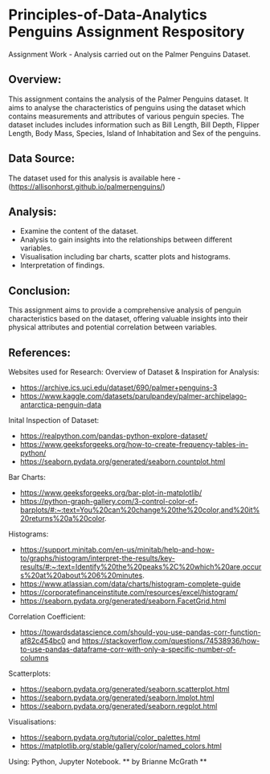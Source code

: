 # Principles-of-Data-Analytics Penguins Assignment Respository 

Assignment Work - Analysis carried out on the Palmer Penguins Dataset.  

## Overview: 
This assignment contains the analysis of the Palmer Penguins dataset. It aims to analyse the characteristics of penguins using the dataset which contains measurements and attributes of various penguin species. The dataset includes includes information such as Bill Length, Bill Depth, Flipper Length, Body Mass, Species, Island of Inhabitation and Sex of the penguins. 

## Data Source: 
The dataset used for this analysis is available here - (https://allisonhorst.github.io/palmerpenguins/)

## Analysis: 
- Examine the content of the dataset. 
- Analysis to gain insights into the relationships between different variables. 
- Visualisation including bar charts, scatter plots and histograms.
- Interpretation of findings.

## Conclusion: 
This assignment aims to provide a comprehensive analysis of penguin characteristics based on the dataset, offering valuable insights into their physical attributes and potential correlation between variables. 

## References: 
Websites used for Research: 
Overview of Dataset & Inspiration for Analysis:
- https://archive.ics.uci.edu/dataset/690/palmer+penguins-3 
- https://www.kaggle.com/datasets/parulpandey/palmer-archipelago-antarctica-penguin-data 

Inital Inspection of Dataset: 
- https://realpython.com/pandas-python-explore-dataset/
- https://www.geeksforgeeks.org/how-to-create-frequency-tables-in-python/
- https://seaborn.pydata.org/generated/seaborn.countplot.html

Bar Charts: 
- https://www.geeksforgeeks.org/bar-plot-in-matplotlib/ 
- https://python-graph-gallery.com/3-control-color-of-barplots/#:~:text=You%20can%20change%20the%20color,and%20it%20returns%20a%20color. 

Histograms:
- https://support.minitab.com/en-us/minitab/help-and-how-to/graphs/histogram/interpret-the-results/key-results/#:~:text=Identify%20the%20peaks%2C%20which%20are,occurs%20at%20about%206%20minutes. 
- https://www.atlassian.com/data/charts/histogram-complete-guide 
- https://corporatefinanceinstitute.com/resources/excel/histogram/ 
- https://seaborn.pydata.org/generated/seaborn.FacetGrid.html 

Correlation Coefficient:
- https://towardsdatascience.com/should-you-use-pandas-corr-function-af82c454bc0 and https://stackoverflow.com/questions/74538936/how-to-use-pandas-dataframe-corr-with-only-a-specific-number-of-columns 

Scatterplots: 
- https://seaborn.pydata.org/generated/seaborn.scatterplot.html
- https://seaborn.pydata.org/generated/seaborn.lmplot.html 
- https://seaborn.pydata.org/generated/seaborn.regplot.html

Visualisations: 
- https://seaborn.pydata.org/tutorial/color_palettes.html 
- https://matplotlib.org/stable/gallery/color/named_colors.html 

Using: Python, Jupyter Notebook. 
** by Brianne McGrath **
